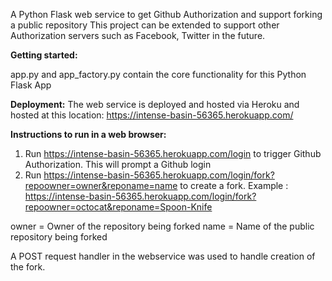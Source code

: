 
A Python Flask web service to get Github Authorization and support forking a public repository
This project can be extended to support other Authorization servers such as Facebook, Twitter in the future.

**Getting started:**

app.py and app_factory.py contain the core functionality for this Python Flask App

**Deployment:**
The web service is deployed and hosted via Heroku and hosted at this location:
https://intense-basin-56365.herokuapp.com/

**Instructions to run in a web browser:**
1. Run https://intense-basin-56365.herokuapp.com/login to trigger Github Authorization.
This will prompt a Github login
2. Run https://intense-basin-56365.herokuapp.com/login/fork?repoowner=owner&reponame=name to create a fork.
Example : https://intense-basin-56365.herokuapp.com/login/fork?repoowner=octocat&reponame=Spoon-Knife

owner = Owner of the repository being forked
name = Name of the public repository being forked

A POST request handler in the webservice was used to handle creation of the fork.